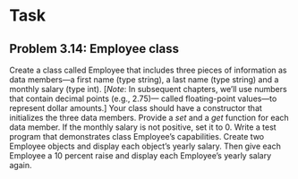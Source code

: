# Task

## Problem 3.14: **Employee class**

Create a class called Employee that includes three pieces of information as
data members—a first name (type string), a last name (type string) and a
monthly salary (type int).
[*Note*: In subsequent chapters, we’ll use numbers that contain decimal
points (e.g., 2.75)— called floating-point values—to represent dollar amounts.]
Your class should have a constructor that
initializes the three data members. Provide a *set* and a *get* function for
each data member. If the
monthly salary is not positive, set it to 0. Write a test program that
demonstrates class Employee’s
capabilities.
Create two Employee objects and display each object’s yearly salary.
Then give each Employee a 10 percent raise and display each Employee’s yearly salary again.